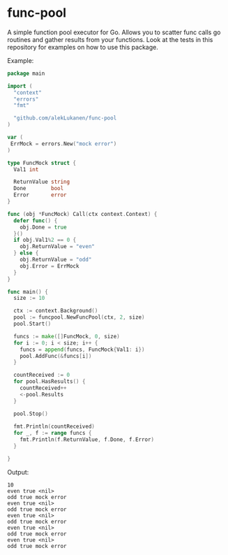 # func-pool

A simple function pool executor for Go. Allows you to scatter 
func calls go routines and gather results from your functions. 
Look at the tests in this repository for examples on how to
use this package.

Example:
```go
package main

import (
  "context"
  "errors"
  "fmt"

  "github.com/alekLukanen/func-pool
)

var (
 ErrMock = errors.New("mock error")
)

type FuncMock struct {
  Val1 int

  ReturnValue string
  Done        bool
  Error       error
}

func (obj *FuncMock) Call(ctx context.Context) {
  defer func() {
    obj.Done = true
  }()
  if obj.Val1%2 == 0 {
    obj.ReturnValue = "even"
  } else {
    obj.ReturnValue = "odd"
    obj.Error = ErrMock
  }
}

func main() {
  size := 10

  ctx := context.Background()
  pool := funcpool.NewFuncPool(ctx, 2, size)
  pool.Start()

  funcs := make([]FuncMock, 0, size)
  for i := 0; i < size; i++ {
    funcs = append(funcs, FuncMock{Val1: i})
    pool.AddFunc(&funcs[i])
  }

  countReceived := 0
  for pool.HasResults() {
    countReceived++
    <-pool.Results
  }

  pool.Stop()
 
  fmt.Println(countReceived)
  for _, f := range funcs {
    fmt.Println(f.ReturnValue, f.Done, f.Error)
  }

}

```

Output:
```shell
10
even true <nil>
odd true mock error
even true <nil>
odd true mock error
even true <nil>
odd true mock error
even true <nil>
odd true mock error
even true <nil>
odd true mock error
```

